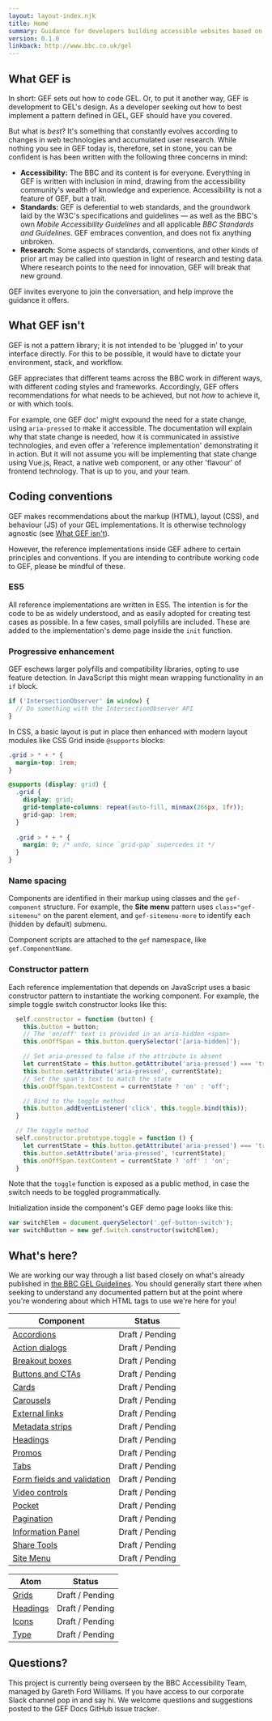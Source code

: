 ```yaml
---
layout: layout-index.njk
title: Home
summary: Guidance for developers building accessible websites based on BBC GEL.
version: 0.1.0
linkback: http://www.bbc.co.uk/gel
---
```


## What GEF is

In short: GEF sets out how to code GEL. Or, to put it another way, GEF is development to GEL's design. As a developer seeking out how to best implement a pattern defined in GEL, GEF should have you covered.

But what is _best_? It's something that constantly evolves according to changes in web technologies and accumulated user research. While nothing you see in GEF today is, therefore, set in stone, you can be confident is has been written with the following three concerns in mind:

* **Accessibility:** The BBC and its content is for everyone. Everything in GEF is written with inclusion in mind, drawing from the accessibility community's wealth of knowledge and experience. Accessibility is not a feature of GEF, but a trait.
* **Standards:** GEF is deferential to web standards, and the groundwork laid by the W3C's specifications and guidelines — as well as the BBC's own _Mobile Accessibility Guidelines_ and all applicable _BBC Standards and Guidelines_. GEF embraces convention, and does not fix anything unbroken.
* **Research:** Some aspects of standards, conventions, and other kinds of prior art may be called into question in light of research and testing data. Where research points to the need for innovation, GEF will break that new ground.
 
GEF invites everyone to join the conversation, and help improve the guidance it offers.
 
## What GEF isn't

GEF is not a pattern library; it is not intended to be 'plugged in' to your interface directly. For this to be possible, it would have to dictate your environment, stack, and workflow. 

GEF appreciates that different teams across the BBC work in different ways, with different coding styles and frameworks. Accordingly, GEF offers recommendations for what needs to be achieved, but not _how_ to achieve it, or with which tools.

For example, one GEF doc' might expound the need for a state change, using `aria-pressed` to make it accessible. The documentation will explain why that state change is needed, how it is communicated in assistive technologies, and even offer a 'reference implementation' demonstrating it in action. But it will not assume you will be implementing that state change using Vue.js, React, a native web component, or any other 'flavour' of frontend technology. That is up to you, and your team.

## Coding conventions

GEF makes recommendations about the markup (HTML), layout (CSS), and behaviour (JS) of your GEL implementations. It is otherwise technology agnostic (see [What GEF isn't](#what-gef-isnt)).

However, the reference implementations inside GEF adhere to certain principles and conventions. If you are intending to contribute working code to GEF, please be mindful of these.

### ES5

All reference implementations are written in ES5. The intention is for the code to be as widely understood, and as easily adopted for creating test cases as possible. In a few cases, small polyfills are included. These are added to the implementation's demo page inside the `init` function.

### Progressive enhancement

GEF eschews larger polyfills and compatibility libraries, opting to use feature detection. In JavaScript this might mean wrapping functionality in an `if` block.

```js
if ('IntersectionObserver' in window) {
  // Do something with the IntersectionObserver API
}
```

In CSS, a basic layout is put in place then enhanced with modern layout modules like CSS Grid inside `@supports` blocks:

```css
.grid > * + * {
  margin-top: 1rem;
}

@supports (display: grid) {
  .grid {
    display: grid;
    grid-template-columns: repeat(auto-fill, minmax(266px, 1fr));
    grid-gap: 1rem;
  }
  
  .grid > * + * {
    margin: 0; /* undo, since `grid-gap` supercedes it */
  }
}
```

### Name spacing

Components are identified in their markup using classes and the `gef-component` structure. For example, the **Site menu** pattern uses `class="gef-sitemenu"` on the parent element, and `gef-sitemenu-more` to identify each (hidden by default) submenu.

Component scripts are attached to the `gef` namespace, like `gef.ComponentName`.

### Constructor pattern

Each reference implementation that depends on JavaScript uses a basic constructor pattern to instantiate the working component. For example, the simple toggle switch constructor looks like this:

```js
  self.constructor = function (button) {
    this.button = button;
    // The 'on/off' text is provided in an aria-hidden <span>
    this.onOffSpan = this.button.querySelector('[aria-hidden]');

    // Set aria-pressed to false if the attribute is absent
    let currentState = this.button.getAttribute('aria-pressed') === 'true';
    this.button.setAttribute('aria-pressed', currentState);
    // Set the span's text to match the state
    this.onOffSpan.textContent = currentState ? 'on' : 'off';

    // Bind to the toggle method
    this.button.addEventListener('click', this.toggle.bind(this));
  }

  // The toggle method
  self.constructor.prototype.toggle = function () {
    let currentState = this.button.getAttribute('aria-pressed') === 'true';
    this.button.setAttribute('aria-pressed', !currentState);
    this.onOffSpan.textContent = currentState ? 'off' : 'on';
  }
```

Note that the `toggle` function is exposed as a public method, in case the switch needs to be toggled programmatically. 

Initialization inside the component's GEF demo page looks like this:

```js
var switchElem = document.querySelector('.gef-button-switch');
var switchButton = new gef.Switch.constructor(switchElem);
```

## What's here?

We are working our way through a list based closely on what's already published in [the BBC GEL Guidelines](http://www.bbc.co.uk/gel/). You should generally start there when seeking to understand any documented pattern but at the point where you're wondering about which HTML tags to use we're here for you!

| Component | Status |
|-----------|--------|
| [Accordions]({{site.basedir}}components/accordions/) | Draft / Pending|
| [Action dialogs]({{site.basedir}}components/action-dialogs/) | Draft / Pending|
| [Breakout boxes]({{site.basedir}}components/breakout-boxes/) | Draft / Pending|
| [Buttons and CTAs]({{site.basedir}}components/buttons-and-ctas/) | Draft / Pending|
| [Cards]({{site.basedir}}components/cards/) | Draft / Pending|
| [Carousels]({{site.basedir}}components/carousels/) | Draft / Pending|
| [External links]({{site.basedir}}components/external-links/) | Draft / Pending|
| [Metadata strips]({{site.basedir}}components/metadata-strips/) | Draft / Pending|
| [Headings]({{site.basedir}}components/headings/) | Draft / Pending|
| [Promos]({{site.basedir}}components/promos/) | Draft / Pending|
| [Tabs]({{site.basedir}}components/tabs/) | Draft / Pending|
| [Form fields and validation]({{site.basedir}}components/form-fields/) | Draft / Pending|
| [Video controls]({{site.basedir}}components/video-controls/) | Draft / Pending|
| [Pocket]({{site.basedir}}components/pockets/) | Draft / Pending|
| [Pagination]({{site.basedir}}components/load-more/) | Draft / Pending|
| [Information Panel]({{site.basedir}}components/info-panels/) | Draft / Pending|
| [Share Tools]({{site.basedir}}components/share-tools/) | Draft / Pending|
| [Site Menu]({{site.basedir}}components/site-menu/) | Draft / Pending|

| Atom | Status |
|-----------|--------|
| [Grids]({{site.basedir}}atoms/grids/) | Draft / Pending|
| [Headings]({{site.basedir}}atoms/headings/) | Draft / Pending|
| [Icons]({{site.basedir}}atoms/iconography/) | Draft / Pending|
| [Type]({{site.basedir}}atoms/typography/) | Draft / Pending|

## Questions?

This project is currently being overseen by the BBC Accessibility Team, managed by Gareth Ford Williams. If you have access to our corporate Slack channel pop in and say hi. We welcome questions and suggestions posted to the GEF Docs GitHub issue tracker.

